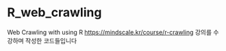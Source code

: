 # R_web_crawling
Web Crawling with using R
https://mindscale.kr/course/r-crawling 강의를 수강하며 작성한 코드들입니다
